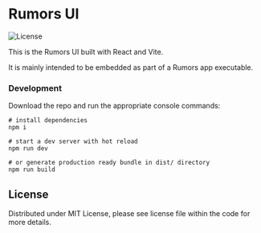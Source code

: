 # Rumors UI

![License](https://img.shields.io/dub/l/vibe-d.svg)

This is the Rumors UI built with React and Vite.

It is mainly intended to be embedded as part of a Rumors app executable.

### Development

Download the repo and run the appropriate console commands:

```shell
# install dependencies
npm i

# start a dev server with hot reload
npm run dev

# or generate production ready bundle in dist/ directory
npm run build
```

## License

Distributed under MIT License, please see license file within the code for more details.
